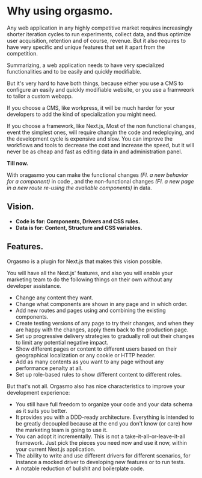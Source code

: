 # Why using orgasmo.

Any web application in any highly competitive market requires increasingly shorter iteration cycles to run experiments, collect data, and thus optimize user acquisition, retention and of course, revenue. But it also requires to have very specific and unique features that set it apart from the competition.

Summarizing, a web application needs to have very specialized functionalities and to be easily and quickly modifiable.

But it's very hard to have both things, because either you use a CMS to configure an easily and quickly modifiable website, or you use a framweork to tailor a custom webapp.

If you choose a CMS, like workpress, it will be much harder for your developers to add the kind of specialization you might need.

If you choose a framework, like Next.js, Most of the non functional changes, event the simplest ones, will require changin the code and redeploying, and the development cycle is expensive and slow. You can improve the workflows and tools to decrease the cost and increase the speed, but it will never be as cheap and fast as editing data in and administration panel.

**Till now.**

With oragasmo you can make the functional changes _(FI. a new behavior for a component)_ in code , and the non-functional changes _(FI. a new page in a new route re-using the available components)_ in data.

## Vision.

- **Code is for: Components, Drivers and CSS rules.**
- **Data is for: Content, Structure and CSS variables.**

## Features.

Orgasmo is a plugin for Next.js that makes this vision possible.

You will have all the Next.js' features, and also you will enable your marketing team to do the following things on their own without any developer assistance.

- Change any content they want.
- Change what components are shown in any page and in which order.
- Add new routes and pages using and combining the existing components.
- Create testing versions of any page to try their changes, and when they are happy with the changes, apply them back to the production page.
- Set up progressive delivery strategies to gradually roll out their changes to limit any potential negative impact.
- Show different pages or content to different users based on their geographical localization or any cookie or HTTP header.
- Add as many contents as you want to any page without any performance penalty at all.
- Set up role-based rules to show different content to different roles.

But that's not all. Orgasmo also has nice characteristics to improve your development experience:

- You still have full freedom to organize your code and your data schema as it suits you better.
- It provides you with a DDD-ready architecture. Everything is intended to be greatly decoupled because at the end you don't know (or care) how the marketing team is going to use it.
- You can adopt it incrementally. This is not a take-it-all-or-leave-it-all framework. Just pick the pieces you need now and use it now, within your current Next.js application.
- The ability to write and use different drivers for different scenarios, for instance a mocked driver to developing new features or to run tests.
- A notable reduction of bullshit and boilerplate code.
